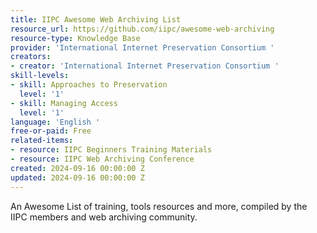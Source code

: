```yaml
---
title: IIPC Awesome Web Archiving List
resource_url: https://github.com/iipc/awesome-web-archiving
resource-type: Knowledge Base
provider: 'International Internet Preservation Consortium '
creators:
- creator: 'International Internet Preservation Consortium '
skill-levels:
- skill: Approaches to Preservation
  level: '1'
- skill: Managing Access
  level: '1'
language: 'English '
free-or-paid: Free
related-items:
- resource: IIPC Beginners Training Materials
- resource: IIPC Web Archiving Conference
created: 2024-09-16 00:00:00 Z
updated: 2024-09-16 00:00:00 Z
---
```


An Awesome List of training, tools resources and more, compiled by the IIPC members and web archiving community.
